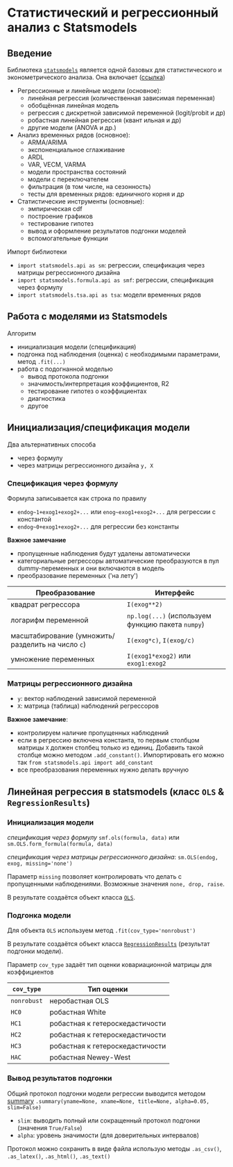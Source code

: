 # Статистический и регрессионный анализ с Statsmodels

## Введение

Библиотека [`statsmodels`](https://www.statsmodels.org/) является одной базовых для статистического и эконометрического анализа.
Она включает ([ссылка](https://www.statsmodels.org/stable/user-guide.html))

- Регрессионные и линейные модели (основное):
	- линейная регрессия (количественная зависимая переменная)
	- обобщённая линейная модель
	- регрессия с дискретной зависимой переменной (logit/probit и др)
	- робастная линейная регрессия (квант ильная и др)
	- другие модели (ANOVA и др.)
- Анализ временных рядов (основное):
	- ARMA/ARIMA
	- экспоненциальное сглаживание
	- ARDL
	- VAR, VECM, VARMA
	- модели пространства состояний
	- модели с переключателем
	- фильтрация (в том числе, на сезонность)
	- тесты для временных рядов: единичного корня и др
- Статистические инструменты (основные):
	- эмпирическая cdf
	- построение графиков
	- тестирование гипотез
	- вывод и оформление результатов подгонки моделей
	- вспомогательные функции

Импорт библиотеки

- `import statsmodels.api as sm`: регрессии, спецификация через матрицы регрессионного дизайна
- `import statsmodels.formula.api as smf`: регрессии, спецификация через формулу
- `import statsmodels.tsa.api as tsa`: модели временных рядов

## Работа с моделями из Statsmodels

Алгоритм
* инициализация модели (спецификация)
* подгонка под наблюдения (оценка) с необходимыми параметрами, метод `.fit(...)`
* работа с подогнанной моделью
	- вывод протокола подгонки
	- значимость/интерпретация коэффициентов, R2
	- тестирование гипотез о коэффициентах
	- диагностика
	- другое

## Инициализация/спецификация модели

Два альтернативных способа 
- через формулу
- через матрицы регрессионного дизайна `y, X`

### Спецификация через формулу

Формула записывается как строка по правилу 
- `endog~1+exog1+exog2+...` или `enog~exog1+exog2+...` для регрессии с константой
- `endog~0+exog1+exog2+...` для регрессии без константы

**Важное замечание**
- пропущенные наблюдения будут удалены автоматически
- категориальные регрессоры автоматические преобразуются в пул dummy-переменных и они включаются в модель
- преобразование переменных ('на лету')

|Преобразование|Интерфейс|
|-|-|
|квадрат регрессора|`I(exog**2)`|
|логарифм переменной|`np.log(...)` (используем функцию пакета `numpy`)|
|масштабирование (умножить/разделить на число `c`)|`I(exog*c)`, `I(exog/c)`|
|умножение переменных|`I(exog1*exog2)` или `exog1:exog2`|

### Матрицы регрессионного дизайна

- `y`: вектор наблюдений зависимой переменной
- `X`: матрица (таблица) наблюдений регрессоров

**Важное замечание**: 
- контролируем наличие пропущенных наблюдений
- если в регрессию включена константа, то первым столбцом матрицы `X` должен столбец только из единиц. Добавить такой столбце можно методом `.add_constant()`. Импортировать его можно так `from statsmodels.api import add_constant`
- все преобразования переменных нужно делать вручную
 

## Линейная регрессия в statsmodels (класс `OLS` & `RegressionResults`)

### Инициализация модели
*спецификация через формулу* `smf.ols(formula, data)` или `sm.OLS.form_formula(formula, data)`

*спецификация через матрицы регрессионного дизайна*: `sm.OLS(endog, exog, missing='none')`

Параметр `missing` позволяет контролировать что делать с пропущенными наблюдениями. Возможные значения `none, drop, raise`.

В результате создаётся объект класса [`OLS`](https://www.statsmodels.org/stable/generated/statsmodels.regression.linear_model.OLS.html#statsmodels.regression.linear_model.OLS).

### Подгонка модели

Для объекта `OLS` используем метод `.fit(cov_type='nonrobust')`

В результате создаётся объект класса [`RegressionResults`](https://www.statsmodels.org/stable/generated/statsmodels.regression.linear_model.RegressionResults.html#statsmodels.regression.linear_model.RegressionResults) (результат подгонки модели).

Параметр `cov_type` задаёт тип оценки ковариационной матрицы для коэффициентов

|`cov_type`|Тип оценки|
|-|-|
|`nonrobust`|неробастная OLS|
|`HC0`|робастная White|
|`HC1`|робастная к гетероскедастичости|
|`HC2`|робастная к гетероскедастичости|
|`HC3`|робастная к гетероскедастичости|
|`HAC`|робастная Newey-West|

### Вывод результатов подгонки

Общий протокол подгонки модели регрессии выводится методом [summary](https://www.statsmodels.org/stable/generated/statsmodels.regression.linear_model.RegressionResults.summary.html#statsmodels.regression.linear_model.RegressionResults.summary) `.summary(yname=None, xname=None, title=None, alpha=0.05, slim=False)`

- `slim`: выводить полный или сокращенный протокол подгонки (значения `True/False`)
- `alpha`: уровень значимости (для доверительных интервалов)

Протокол можно сохранить в виде файла использую методы `.as_csv()`, `.as_latex()`, `.as_html()`, `.as_text()`